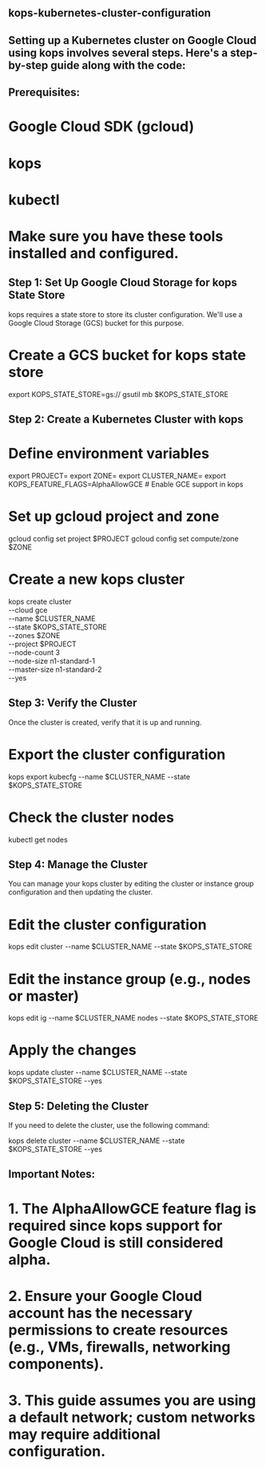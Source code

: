 ## kops-kubernetes-cluster-configuration

## Setting up a Kubernetes cluster on Google Cloud using kops involves several steps. Here's a step-by-step guide along with the code:

## Prerequisites:
#  Google Cloud SDK (gcloud)
#  kops
#  kubectl
#  Make sure you have these tools installed and configured.


## Step 1: Set Up Google Cloud Storage for kops State Store
   kops requires a state store to store its cluster configuration. We'll use a Google Cloud Storage (GCS) bucket for this purpose.

 
#  Create a GCS bucket for kops state store
   export KOPS_STATE_STORE=gs://<your-kops-bucket-name>
   gsutil mb $KOPS_STATE_STORE

## Step 2: Create a Kubernetes Cluster with kops

#  Define environment variables
   export PROJECT=<your-gcp-project-id>
   export ZONE=<your-gcp-zone>
   export CLUSTER_NAME=<your-cluster-name>
   export KOPS_FEATURE_FLAGS=AlphaAllowGCE # Enable GCE support in kops

#  Set up gcloud project and zone
   gcloud config set project $PROJECT
   gcloud config set compute/zone $ZONE

#  Create a new kops cluster
   kops create cluster \
    --cloud gce \
    --name $CLUSTER_NAME \
    --state $KOPS_STATE_STORE \
    --zones $ZONE \
    --project $PROJECT \
    --node-count 3 \
    --node-size n1-standard-1 \
    --master-size n1-standard-2 \
    --yes


## Step 3: Verify the Cluster
   Once the cluster is created, verify that it is up and running.


#  Export the cluster configuration
   kops export kubecfg --name $CLUSTER_NAME --state $KOPS_STATE_STORE

#  Check the cluster nodes
   kubectl get nodes

## Step 4: Manage the Cluster
   You can manage your kops cluster by editing the cluster or instance group configuration and then updating the cluster.


#  Edit the cluster configuration
   kops edit cluster --name $CLUSTER_NAME --state $KOPS_STATE_STORE

#  Edit the instance group (e.g., nodes or master)
   kops edit ig --name $CLUSTER_NAME nodes --state $KOPS_STATE_STORE

#  Apply the changes
   kops update cluster --name $CLUSTER_NAME --state $KOPS_STATE_STORE --yes

## Step 5: Deleting the Cluster
   If you need to delete the cluster, use the following command:

   kops delete cluster --name $CLUSTER_NAME --state $KOPS_STATE_STORE --yes


## Important Notes:

# 1. The AlphaAllowGCE  feature flag is required since kops support for Google Cloud is still considered alpha.
# 2. Ensure your Google Cloud account has the necessary permissions to create resources (e.g., VMs, firewalls, networking components).
# 3. This guide assumes you are using a default network; custom networks may require additional configuration.

